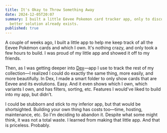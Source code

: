 ```yaml
---
title: It's Okay to Throw Something Away
date: 2024-12-05T20:07
summary: I built a little Eevee Pokemon card tracker app, only to discover a
  better solution already exists.
published: true
---
```

A couple of weeks ago, I built a little app to help me keep track of all the Eevee Pokémon cards and which I own. It's nothing crazy, and only took a few hours to build. I was proud of my little app and showed it off to my friends.

Then, as I was getting deeper into [Dex](https://dextcg.com)—app I use to track the rest of my collection—I realized I could do exactly the same thing, more easily, and more beautifully. In Dex, I made a smart folder to only show cards that are Eevee and its evolutions. Easy. And it even shows which I own, which variants I own, and has filters, sorting, etc. Features I would've liked to build into my app, but didn't.

I could be stubborn and stick to my inferior app, but that would be shortsighted. Building your own thing has costs too—time, hosting, maintenance, etc. So I'm deciding to abandon it. Despite what some might think, it was not a total waste. I learned from making that little app. And that is priceless. Probably.